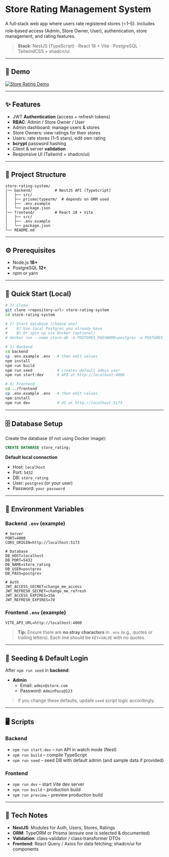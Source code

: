 
# Store Rating Management System

A full‑stack web app where users rate registered stores (⭐1–5). Includes role‑based access (Admin, Store Owner, User), authentication, store management, and rating features.

> **Stack**: NestJS (TypeScript) · React 18 + Vite · PostgreSQL · TailwindCSS + shadcn/ui

---

## 🎥 Demo

[![Store Rating Demo](https://img.youtube.com/vi/f1R5oIc8nGY/0.jpg)](https://youtu.be/f1R5oIc8nGY?si=OSBRPoBdcccNO7p8)

---

## ✨ Features
- JWT **Authentication** (access + refresh tokens)
- **RBAC**: Admin / Store Owner / User
- Admin dashboard: manage users & stores
- Store Owners: view ratings for their stores
- Users: rate stores (1–5 stars), edit own rating
- **bcrypt** password hashing
- Client & server **validation**
- Responsive UI (Tailwind + shadcn/ui)

---

## 🧩 Project Structure
```
store-rating-system/
│── backend/          # NestJS API (TypeScript)
│   ├── src/
│   ├── prisma|typeorm/  # depends on ORM used
│   ├── .env.example
│   └── package.json
│── frontend/         # React 18 + Vite
│   ├── src/
│   ├── .env.example
│   └── package.json
└── README.md
```

---

## ⚙️ Prerequisites
- Node.js **18+**
- PostgreSQL **12+**
- npm or yarn

---

## 🚀 Quick Start (Local)
```bash
# 1) Clone
git clone <repository-url> store-rating-system
cd store-rating-system

# 2) Start database (choose one)
#    A) Use local Postgres you already have
#    B) Or spin up via Docker (optional)
# docker run --name store-db -e POSTGRES_PASSWORD=postgres -e POSTGRES_USER=postgres -e POSTGRES_DB=store_rating -p 5432:5432 -d postgres:16

# 3) Backend
cd backend
cp .env.example .env   # then edit values
npm install
npm run build
npm run seed           # creates default admin user
npm run start:dev      # API at http://localhost:4000

# 4) Frontend
cd ../frontend
cp .env.example .env   # then edit values
npm install
npm run dev            # UI at http://localhost:5173
```

---

## 🗄️ Database Setup
Create the database (if not using Docker image):
```sql
CREATE DATABASE store_rating;
```
**Default local connection**
- Host: `localhost`
- Port: `5432`
- DB: `store_rating`
- User: `postgres` (or your user)
- Password: `your password`

---

## 🔐 Environment Variables

### Backend `.env` (example)
```
# Server
PORT=4000
CORS_ORIGIN=http://localhost:5173

# Database
DB_HOST=localhost
DB_PORT=5432
DB_NAME=store_rating
DB_USER=postgres
DB_PASS=postgres

# Auth
JWT_ACCESS_SECRET=change_me_access
JWT_REFRESH_SECRET=change_me_refresh
JWT_ACCESS_EXPIRES=15m
JWT_REFRESH_EXPIRES=7d
```

### Frontend `.env` (example)
```
VITE_API_URL=http://localhost:4000
```

> **Tip:** Ensure there are **no stray characters** in `.env` (e.g., quotes or trailing letters). Each line should be `KEY=VALUE` with no quotes.

---

## 🧪 Seeding & Default Login
After `npm run seed` in **backend**:
- **Admin**
  - Email: `admin@store.com`
  - Password: `AdminPass@123`

> If you change these defaults, update `seed` script logic accordingly.

---

## 🖥️ Scripts

### Backend
- `npm run start:dev` – run API in watch mode (Nest)
- `npm run build` – compile TypeScript
- `npm run seed` – seed DB with default admin (and sample data if provided)

### Frontend
- `npm run dev` – start Vite dev server
- `npm run build` – production build
- `npm run preview` – preview production build

---


## 🧰 Tech Notes
- **NestJS**: Modules for Auth, Users, Stores, Ratings
- **ORM**: TypeORM or Prisma (ensure one is selected & documented)
- **Validation**: class‑validator / class‑transformer DTOs
- **Frontend**: React Query / Axios for data fetching; shadcn/ui for components


